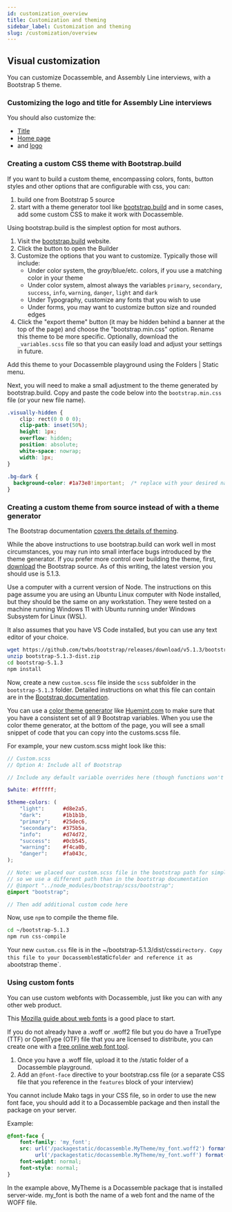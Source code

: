 ```yaml
---
id: customization_overview
title: Customization and theming
sidebar_label: Customization and theming
slug: /customization/overview
---
```


## Visual customization

You can customize Docassemble, and Assembly Line interviews, with a Bootstrap 5 theme.

### Customizing the logo and title for Assembly Line interviews

You should also customize the:
* [Title](framework/magic_variables.md#al_organization_title)
* [Home page](framework/magic_variables.md#al_organization_homepage)
* and [logo](framework/magic_variables.md#al_logo)

### Creating a custom CSS theme with Bootstrap.build

If you want to build a custom theme, encompassing colors, fonts, button styles and other
options that are configurable with css, you can:

1. build one from Bootstrap 5 source
1. start with a theme generator tool like [bootstrap.build](https://bootstrap.build/)
  and in some cases, add some custom CSS to make it work with Docassemble.

Using bootstrap.build is the simplest option for most authors.

1. Visit the [bootstrap.build](https://bootstrap.build/) website.
1. Click the button to open the Builder
1. Customize the options that you want to customize. Typically those will include:
    * Under color system, the $gray/$blue/etc. colors, if you use a matching color in your theme
    * Under color system, almost always the variables `primary`, `secondary`, `success`, `info`, `warning`, `danger`,
      `light` and `dark`
    * Under Typography, customize any fonts that you wish to use
    * Under forms, you may want to customize button size and rounded edges
1. Click the "export theme" button (it may be hidden behind a banner at the top of the page) and choose the 
  "bootstrap.min.css" option. Rename this theme to be more specific. Optionally, download the `_variables.scss` file
  so that you can easily load and adjust your settings in future.

Add this theme to your Docassemble playground using the Folders | Static menu.

Next, you will need to make a small adjustment to the theme generated by bootstrap.build.
Copy and paste the code below into the `bootstrap.min.css` file (or your new file name).

```css
.visually-hidden {
    clip: rect(0 0 0 0);
    clip-path: inset(50%);
    height: 1px;
    overflow: hidden;
    position: absolute;
    white-space: nowrap;
    width: 1px;
}
  
.bg-dark {
  background-color: #1a73e8!important;  /* replace with your desired nav bar color */
}
```

### Creating a custom theme from source instead of with a theme generator

The Bootstrap documentation [covers the details of theming](https://getbootstrap.com/docs/5.1/getting-started/download/).

While the above instructions to use bootstrap.build can work well in most
circumstances, you may run into small interface bugs introduced by the theme
generator. If you prefer more control over building the theme, first, 
[download](https://getbootstrap.com/docs/5.1/getting-started/download/) the
Bootstrap source. As of this writing, the latest version you should use is 5.1.3.

Use a computer with a current version of Node. The instructions on this page
assume you are using an Ubuntu Linux computer with Node installed, but they
should be the same on any workstation. They were tested on a machine running
Windows 11 with Ubuntu running under Windows Subsystem for Linux (WSL).

It also assumes that you have VS Code installed, but you can use any text
editor of your choice.

```bash
wget https://github.com/twbs/bootstrap/releases/download/v5.1.3/bootstrap-5.1.3-dist.zip
unzip bootstrap-5.1.3-dist.zip
cd bootstrap-5.1.3
npm install
```

Now, create a new `custom.scss` file inside the `scss` subfolder in the
`bootstrap-5.1.3` folder. Detailed instructions on what this file can contain
are in the [Bootstrap
documentation](https://getbootstrap.com/docs/5.1/customize/sass/#importing).

You can use a [color theme generator](https://huemint.com/bootstrap-basic/) like
[Huemint.com](https://huemint.com/bootstrap-basic/) to make sure that you have a
consistent set of all 9 Bootstrap variables. When you use the color theme
generator, at the bottom of the page, you will see a small snippet of code that
you can copy into the customs.scss file.

For example, your new custom.scss might look like this:

```scss
// Custom.scss
// Option A: Include all of Bootstrap

// Include any default variable overrides here (though functions won't be available)

$white: #ffffff;

$theme-colors: (
    "light":      #d8e2a5,
    "dark":       #1b1b1b,
    "primary":    #25dec6,
    "secondary":  #375b5a,
    "info":       #d74d72,
    "success":    #0cb545,
    "warning":    #f4ca0b,
    "danger":     #fa043c,
);

// Note: we placed our custom.scss file in the bootstrap path for simplicity,
// so we use a different path than in the bootstrap documentation
// @import "../node_modules/bootstrap/scss/bootstrap";
@import "bootstrap";

// Then add additional custom code here
```

Now, use `npm` to compile the theme file.

```bash
cd ~/bootstrap-5.1.3
npm run css-compile
```

Your new `custom.css` file is in the
~/bootstrap-5.1.3/dist/css` directory. Copy this file to your Docassemble
`static` folder and reference it as a `bootstrap theme`.

### Using custom fonts

You can use custom webfonts with Docassemble, just like you can with any other web
product.

This [Mozilla guide about web
fonts](https://developer.mozilla.org/en-US/docs/Learn/CSS/Styling_text/Web_fonts)
is a good place to start.

If you do not already have a .woff or .woff2 file but you do have a TrueType
(TTF) or OpenType (OTF) file that you are licensed to distribute, you can create
one with a [free online web font
tool](https://www.fontsquirrel.com/tools/webfont-generator).

1. Once you have a .woff file, upload it to the /static folder of a Docassemble playground.
1. Add an `@font-face` directive to your bootstrap.css file (or a separate CSS file that you
reference in the `features` block of your interview)

You cannot include Mako tags in your CSS file, so in order to use the new font face, you should
add it to a Docassemble package and then install the package on your server. 

Example:

```css
@font-face {
    font-family: 'my_font';
    src: url('/packagestatic/docassemble.MyTheme/my_font.woff2') format('woff2'),
         url('/packagestatic/docassemble.MyTheme/my_font.woff') format('woff');
    font-weight: normal;
    font-style: normal;
}
```

In the example above, MyTheme is a Docassemble package that is installed
server-wide. my_font is both the name of a web font and the name of the WOFF file.